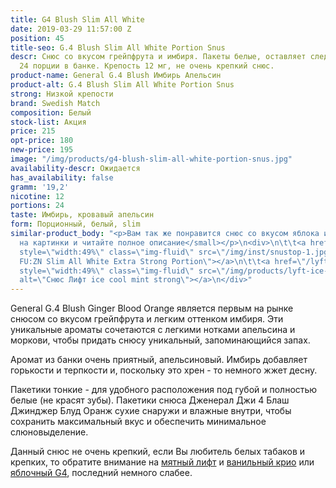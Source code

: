 ```yaml
---
title: G4 Blush Slim All White
date: 2019-03-29 11:57:00 Z
position: 45
title-seo: G.4 Blush Slim All White Portion Snus
descr: Снюс со вкусом грейпфрута и имбиря. Пакеты белые, оставляет следов на зубах.
  24 порции в банке. Крепость 12 мг, не очень крепкий снюс.
product-name: General G.4 Blush Имбирь Апельсин
product-alt: G.4 Blush Slim All White Portion Snus
strong: Низкой крепости
brand: Swedish Match
composition: Белый
stock-list: Акция
price: 215
opt-price: 180
new-price: 195
image: "/img/products/g4-blush-slim-all-white-portion-snus.jpg"
availability-descr: Ожидается
has_availability: false
gramm: '19,2'
nicotine: 12
portions: 24
taste: Имбирь, кровавый апельсин
form: Порционный, белый, slim
similar-product_body: "<p>Вам так же понравится снюс со вкусом яблока и мятой. <small>Жмите
  на картинки и читайте полное описание</small></p>\n<div>\n\t\t<a href=\"/general-g4-slim-apple-white\"><img
  style=\"width:49%\" class=\"img-fluid\" src=\"/img/inst/snustop-1.jpg\" alt=\"G.4
  FU:ZN Slim All White Extra Strong Portion\"></a>\n\t\t<a href=\"/lyft-strong-ice-cool-mint-slim-all-white\"><img
  style=\"width:49%\" class=\"img-fluid\" src=\"/img/products/lyft-ice-cool-mint/lyft-ice-cool-mint.JPG\"
  alt=\"Снюс Лифт ice cool mint strong\"></a>\n</div>"
---
```


General G.4 Blush Ginger Blood Orange является первым на рынке снюсом со вкусом грейпфрута и легким оттенком имбиря. Эти уникальные ароматы сочетаются с легкими нотками апельсина и моркови, чтобы придать снюсу уникальный, запоминающийся запах.

Аромат из банки очень приятный, апельсиновый. Имбирь добавляет горькости и терпкости и, поскольку это хрен - то немного жжет десну.

Пакетики тонкие - для удобного расположения под губой и полностью белые (не красят зубы). Пакетики снюса Дженерал Джи 4 Блаш Джинджер Блуд Оранж сухие снаружи и влажные внутри, чтобы сохранить максимальный вкус и обеспечить минимальное слюновыделение.

Данный снюс не очень крепкий, если Вы любитель белых табаков и крепких, то обратите внимание на [мятный лифт](/lyft-strong-ice-cool-mint-slim-all-white) и [ванильный крио](/g4-cryo-slim-all-white-super-strong) или [яблочный G4](/general-g4-slim-apple-white), последний немного слабее.
